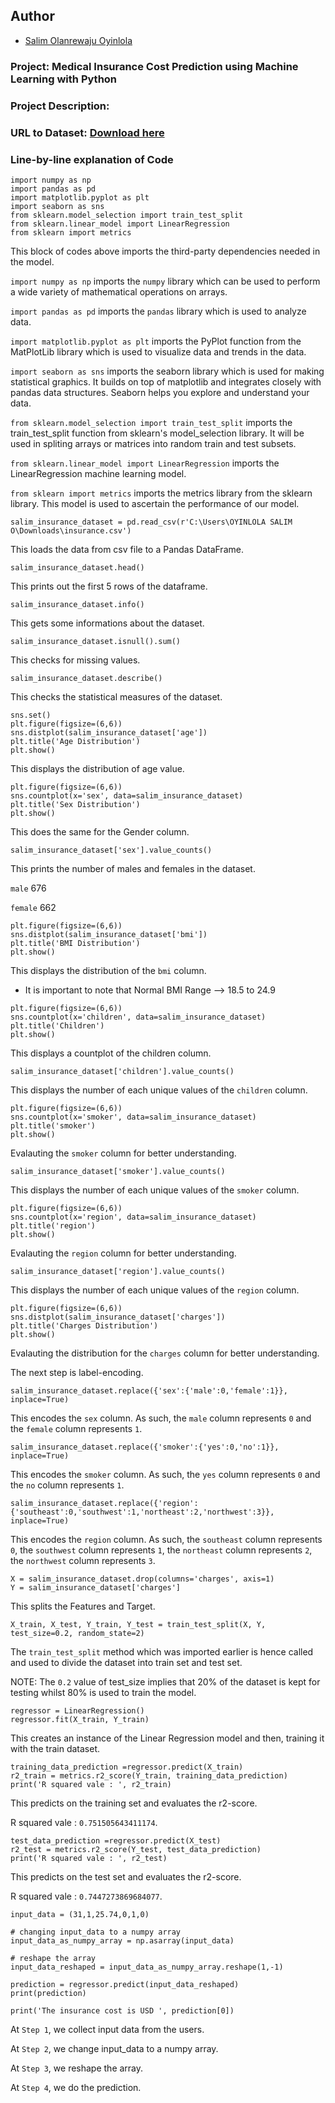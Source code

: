 ## Author

* [Salim Olanrewaju Oyinlola](https://twitter.com/salimopines)

### Project: Medical Insurance Cost Prediction using Machine Learning with Python
### Project Description: 


### URL to Dataset: [Download here](https://www.kaggle.com/datasets/mirichoi0218/insurance)

### Line-by-line explanation of Code

```
import numpy as np
import pandas as pd
import matplotlib.pyplot as plt
import seaborn as sns
from sklearn.model_selection import train_test_split
from sklearn.linear_model import LinearRegression
from sklearn import metrics
```

This block of codes above imports the third-party dependencies needed in the model.  

`import numpy as np` imports the `numpy` library which can be used to perform a wide variety of mathematical operations on arrays.

`import pandas as pd` imports the `pandas` library which is used to analyze data.

`import matplotlib.pyplot as plt` imports the PyPlot function from the MatPlotLib library which is used to visualize data and trends in the data.

`import seaborn as sns` imports the seaborn library which is used for making statistical graphics. It builds on top of matplotlib and integrates closely with pandas data structures. Seaborn helps you explore and understand your data.

`from sklearn.model_selection import train_test_split` imports the train_test_split function from sklearn's model_selection library. It will be used in spliting arrays or matrices into random train and test subsets.

`from sklearn.linear_model import LinearRegression` imports the LinearRegression machine learning model. 

`from sklearn import metrics` imports the metrics library from the sklearn library. This model is used to ascertain the performance of our model. 


```
salim_insurance_dataset = pd.read_csv(r'C:\Users\OYINLOLA SALIM O\Downloads\insurance.csv')
```

This loads the data from csv file to a Pandas DataFrame. 

```
salim_insurance_dataset.head()
```

This prints out the first 5 rows of the dataframe. 

```
salim_insurance_dataset.info()
```

This gets some informations about the dataset. 

```
salim_insurance_dataset.isnull().sum()
```

This checks for missing values. 

```
salim_insurance_dataset.describe()
```

This checks the statistical measures of the dataset.

```
sns.set()
plt.figure(figsize=(6,6))
sns.distplot(salim_insurance_dataset['age'])
plt.title('Age Distribution')
plt.show()
```

This displays the distribution of age value. 

```
plt.figure(figsize=(6,6))
sns.countplot(x='sex', data=salim_insurance_dataset)
plt.title('Sex Distribution')
plt.show()
```

This does the same for the Gender column. 

```
salim_insurance_dataset['sex'].value_counts()
```

This prints the number of males and females in the dataset. 

`male`      676

`female`    662

```
plt.figure(figsize=(6,6))
sns.distplot(salim_insurance_dataset['bmi'])
plt.title('BMI Distribution')
plt.show()
```

This displays the distribution of the `bmi` column. 

- It is important to note that Normal BMI Range --> 18.5 to 24.9

```
plt.figure(figsize=(6,6))
sns.countplot(x='children', data=salim_insurance_dataset)
plt.title('Children')
plt.show()
```

This displays a countplot of the children column. 

```
salim_insurance_dataset['children'].value_counts()
```

This displays the number of each unique values of the `children` column. 

```
plt.figure(figsize=(6,6))
sns.countplot(x='smoker', data=salim_insurance_dataset)
plt.title('smoker')
plt.show()
```

Evalauting the `smoker` column for better understanding.

```
salim_insurance_dataset['smoker'].value_counts()
```

This displays the number of each unique values of the `smoker` column. 

```
plt.figure(figsize=(6,6))
sns.countplot(x='region', data=salim_insurance_dataset)
plt.title('region')
plt.show()
```

Evalauting the `region` column for better understanding.

```
salim_insurance_dataset['region'].value_counts()
```

This displays the number of each unique values of the `region` column. 

```
plt.figure(figsize=(6,6))
sns.distplot(salim_insurance_dataset['charges'])
plt.title('Charges Distribution')
plt.show()
```

Evalauting the distribution for the `charges` column for better understanding.


The next step is label-encoding. 

```
salim_insurance_dataset.replace({'sex':{'male':0,'female':1}}, inplace=True)
```

This encodes the `sex` column. As such, the `male` column represents `0` and the `female` column represents `1`. 

```
salim_insurance_dataset.replace({'smoker':{'yes':0,'no':1}}, inplace=True)
```

This encodes the `smoker` column. As such, the `yes` column represents `0` and the `no` column represents `1`.

```
salim_insurance_dataset.replace({'region':{'southeast':0,'southwest':1,'northeast':2,'northwest':3}}, inplace=True)
```

This encodes the `region` column. As such, the `southeast` column represents `0`, the `southwest` column represents `1`, the `northeast` column represents `2`, the `northwest` column represents `3`. 

```
X = salim_insurance_dataset.drop(columns='charges', axis=1)
Y = salim_insurance_dataset['charges']
```

This splits the Features and Target. 

```
X_train, X_test, Y_train, Y_test = train_test_split(X, Y, test_size=0.2, random_state=2)
```

The `train_test_split` method which was imported earlier is hence called and used to divide the dataset into train set and test set. 

NOTE: The `0.2` value of test_size implies that 20% of the dataset is kept for testing whilst 80% is used to train the model. 

```
regressor = LinearRegression()
regressor.fit(X_train, Y_train)
```

This creates an instance of the Linear Regression model and then, training it with the train dataset. 

```
training_data_prediction =regressor.predict(X_train)
r2_train = metrics.r2_score(Y_train, training_data_prediction)
print('R squared vale : ', r2_train)
```

This predicts on the training set and evaluates the r2-score. 

R squared vale :   `0.751505643411174`. 

```
test_data_prediction =regressor.predict(X_test)
r2_test = metrics.r2_score(Y_test, test_data_prediction)
print('R squared vale : ', r2_test)
```

This predicts on the test set and evaluates the r2-score. 

R squared vale :  `0.7447273869684077`.

```
input_data = (31,1,25.74,0,1,0)

# changing input_data to a numpy array
input_data_as_numpy_array = np.asarray(input_data)

# reshape the array
input_data_reshaped = input_data_as_numpy_array.reshape(1,-1)

prediction = regressor.predict(input_data_reshaped)
print(prediction)

print('The insurance cost is USD ', prediction[0])
```

At `Step 1`, we collect input data from the users. 

At `Step 2`, we change input_data to a numpy array. 

At `Step 3`, we reshape the array. 

At `Step 4`, we do the prediction.
